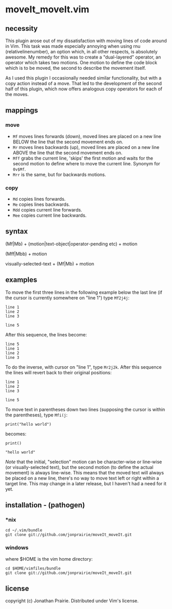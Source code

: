 moveIt_moveIt.vim
=================

necessity
---------

This plugin arose out of my dissatisfaction with moving lines of code around in Vim. This task was made especially annoying when using rnu (relativelinenumber), an option which, in all other respects, is absolutely awesome. My remedy for this was to create a "dual-layered" operator, an operator which takes two motions. One motion to define the code block which is to be moved, the second to describe the movement itself.

As I used this plugin I occasionally needed similar functionality, but with a copy action instead of a move. That led to the development of the second half of this plugin, which now offers analogous copy operators for each of the moves.

mappings
------------

### move ###
* `Mf` moves lines forwards (down), moved lines are placed on a new line BELOW the line that the second movement ends on.
* `Mr` moves lines backwards (up), moved lines are placed on a new line ABOVE the line that the second movement ends on.
* `Mff` grabs the current line, 'skips' the first motion and waits for the second motion to define where to move the current line. Synonym for `0v$Mf`.
* `Mrr` is the same, but for backwards motions.

### copy ###
* `Md` copies lines forwards.
* `Me` copies lines backwards.
* `Mdd` copies current line forwards.
* `Mee` copies current line backwards.

syntax
------

(Mf|Mb) + (motion|text-object|operator-pending etc) + motion

(Mff|Mbb) + motion

visually-selected-text + (Mf|Mb) + motion

examples
--------

To move the first three lines in the following example below the last line (if the cursor is currently somewhere on "line 1") type `Mf2j4j`:

	line 1
	line 2
	line 3

	line 5

After this sequence, the lines become:

	line 5
	line 1
	line 2
	line 3

To do the inverse, with cursor on "line 1", type `Mr2j2k`. After this sequence the lines will revert back to their original positions:

	line 1
	line 2
	line 3

	line 5

To move text in parentheses down two lines (supposing the cursor is within the parentheses), type `Mfi(j`:

    print("hello world")

becomes:

    print()

    "hello world"

*Note* that the initial, "selection" motion can be character-wise or line-wise (or visually-selected text), but the second motion (to define the actual movement) is always line-wise. This means that the moved text will always be placed on a new line, there's no way to move text left or right within a target line. This may change in a later release, but I haven't had a need for it yet. 

installation - (pathogen)
-------------------------

### *nix ###

	cd ~/.vim/bundle
	git clone git://github.com/jonprairie/moveIt_moveIt.git

### windows ###
where $HOME is the vim home directory:

	cd $HOME/vimfiles/bundle
	git clone git://github.com/jonprairie/moveIt_moveIt.git

license
-------
copyright (c) Jonathan Prairie. Distributed under Vim's license.
